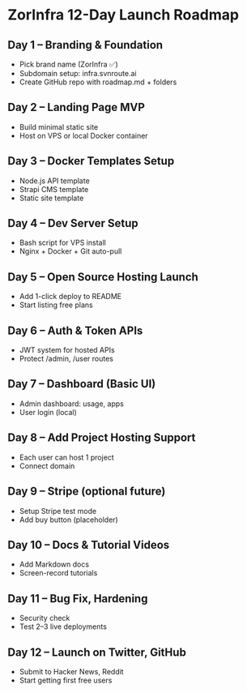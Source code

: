 # ZorInfra 12-Day Launch Roadmap

## Day 1 – Branding & Foundation
- Pick brand name (ZorInfra ✅)
- Subdomain setup: infra.svnroute.ai
- Create GitHub repo with roadmap.md + folders

## Day 2 – Landing Page MVP
- Build minimal static site
- Host on VPS or local Docker container

## Day 3 – Docker Templates Setup
- Node.js API template
- Strapi CMS template
- Static site template

## Day 4 – Dev Server Setup
- Bash script for VPS install
- Nginx + Docker + Git auto-pull

## Day 5 – Open Source Hosting Launch
- Add 1-click deploy to README
- Start listing free plans

## Day 6 – Auth & Token APIs
- JWT system for hosted APIs
- Protect /admin, /user routes

## Day 7 – Dashboard (Basic UI)
- Admin dashboard: usage, apps
- User login (local)

## Day 8 – Add Project Hosting Support
- Each user can host 1 project
- Connect domain

## Day 9 – Stripe (optional future)
- Setup Stripe test mode
- Add buy button (placeholder)

## Day 10 – Docs & Tutorial Videos
- Add Markdown docs
- Screen-record tutorials

## Day 11 – Bug Fix, Hardening
- Security check
- Test 2–3 live deployments

## Day 12 – Launch on Twitter, GitHub
- Submit to Hacker News, Reddit
- Start getting first free users
